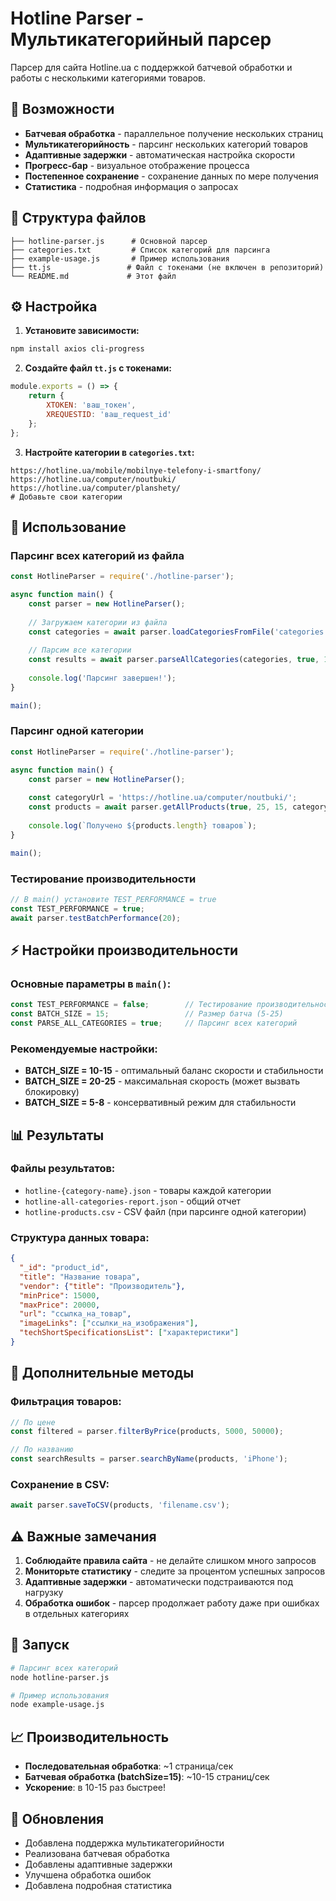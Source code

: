 # Hotline Parser - Мультикатегорийный парсер

Парсер для сайта Hotline.ua с поддержкой батчевой обработки и работы с несколькими категориями товаров.

## 🚀 Возможности

- **Батчевая обработка** - параллельное получение нескольких страниц
- **Мультикатегорийность** - парсинг нескольких категорий товаров
- **Адаптивные задержки** - автоматическая настройка скорости
- **Прогресс-бар** - визуальное отображение процесса
- **Постепенное сохранение** - сохранение данных по мере получения
- **Статистика** - подробная информация о запросах

## 📁 Структура файлов

```
├── hotline-parser.js      # Основной парсер
├── categories.txt         # Список категорий для парсинга
├── example-usage.js       # Пример использования
├── tt.js                 # Файл с токенами (не включен в репозиторий)
└── README.md             # Этот файл
```

## ⚙️ Настройка

1. **Установите зависимости:**
```bash
npm install axios cli-progress
```

2. **Создайте файл `tt.js` с токенами:**
```javascript
module.exports = () => {
    return {
        XTOKEN: 'ваш_токен',
        XREQUESTID: 'ваш_request_id'
    };
};
```

3. **Настройте категории в `categories.txt`:**
```
https://hotline.ua/mobile/mobilnye-telefony-i-smartfony/
https://hotline.ua/computer/noutbuki/
https://hotline.ua/computer/planshety/
# Добавьте свои категории
```

## 🎯 Использование

### Парсинг всех категорий из файла

```javascript
const HotlineParser = require('./hotline-parser');

async function main() {
    const parser = new HotlineParser();
    
    // Загружаем категории из файла
    const categories = await parser.loadCategoriesFromFile('categories.txt');
    
    // Парсим все категории
    const results = await parser.parseAllCategories(categories, true, 15);
    
    console.log('Парсинг завершен!');
}

main();
```

### Парсинг одной категории

```javascript
const HotlineParser = require('./hotline-parser');

async function main() {
    const parser = new HotlineParser();
    
    const categoryUrl = 'https://hotline.ua/computer/noutbuki/';
    const products = await parser.getAllProducts(true, 25, 15, categoryUrl);
    
    console.log(`Получено ${products.length} товаров`);
}

main();
```

### Тестирование производительности

```javascript
// В main() установите TEST_PERFORMANCE = true
const TEST_PERFORMANCE = true;
await parser.testBatchPerformance(20);
```

## ⚡ Настройки производительности

### Основные параметры в `main()`:

```javascript
const TEST_PERFORMANCE = false;        // Тестирование производительности
const BATCH_SIZE = 15;                 // Размер батча (5-25)
const PARSE_ALL_CATEGORIES = true;     // Парсинг всех категорий
```

### Рекомендуемые настройки:

- **BATCH_SIZE = 10-15** - оптимальный баланс скорости и стабильности
- **BATCH_SIZE = 20-25** - максимальная скорость (может вызвать блокировку)
- **BATCH_SIZE = 5-8** - консервативный режим для стабильности

## 📊 Результаты

### Файлы результатов:

- `hotline-{category-name}.json` - товары каждой категории
- `hotline-all-categories-report.json` - общий отчет
- `hotline-products.csv` - CSV файл (при парсинге одной категории)

### Структура данных товара:

```json
{
  "_id": "product_id",
  "title": "Название товара",
  "vendor": {"title": "Производитель"},
  "minPrice": 15000,
  "maxPrice": 20000,
  "url": "ссылка_на_товар",
  "imageLinks": ["ссылки_на_изображения"],
  "techShortSpecificationsList": ["характеристики"]
}
```

## 🔧 Дополнительные методы

### Фильтрация товаров:

```javascript
// По цене
const filtered = parser.filterByPrice(products, 5000, 50000);

// По названию
const searchResults = parser.searchByName(products, 'iPhone');
```

### Сохранение в CSV:

```javascript
await parser.saveToCSV(products, 'filename.csv');
```

## ⚠️ Важные замечания

1. **Соблюдайте правила сайта** - не делайте слишком много запросов
2. **Мониторьте статистику** - следите за процентом успешных запросов
3. **Адаптивные задержки** - автоматически подстраиваются под нагрузку
4. **Обработка ошибок** - парсер продолжает работу даже при ошибках в отдельных категориях

## 🚀 Запуск

```bash
# Парсинг всех категорий
node hotline-parser.js

# Пример использования
node example-usage.js
```

## 📈 Производительность

- **Последовательная обработка**: ~1 страница/сек
- **Батчевая обработка (batchSize=15)**: ~10-15 страниц/сек
- **Ускорение**: в 10-15 раз быстрее!

## 🔄 Обновления

- Добавлена поддержка мультикатегорийности
- Реализована батчевая обработка
- Добавлены адаптивные задержки
- Улучшена обработка ошибок
- Добавлена подробная статистика 